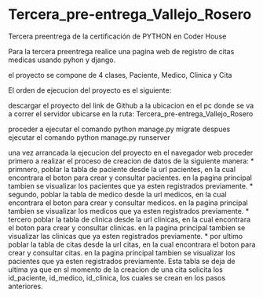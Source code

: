 # Tercera_pre-entrega_Vallejo_Rosero
Tercera preentrega de la certificación de PYTHON en Coder House

Para la tercera preentrega realice una pagina web de registro de citas medicas usando pyhon y django. 

el proyecto se compone de 4 clases, Paciente, Medico, Clinica y Cita

El orden de ejecucion del proyecto es el siguiente:

descargar el proyecto del link de Github a la ubicacion en el pc donde se va a correr el servidor
ubicarse en la ruta: Tercera_pre-entrega_Vallejo_Rosero

proceder a ejecutar el comando python manage.py migrate
despues ejecutar el comando python manage.py runserver

una vez arrancada la ejecucion del proyecto en el navegador web proceder primero a realizar el proceso de creacion de datos de la siguiente manera:
    *   primnero, poblar la tabla de paciente desde la url pacientes, en la cual encontrara el boton para crear y consultar pacientes. en la pagina
        principal tambien se visualizar los pacientes que ya esten registrados previamente.
    *   segundo, poblar la tabla de medico desde la url medicos, en la cual encontrara el boton para crear y consultar medicos. en la pagina
        principal tambien se visualizar los medicos que ya esten registrados previamente.
    *   tercero poblar la tabla de clinica desde la url clinicas, en la cual encontrara el boton para crear y consultar clinicas. en la pagina
        principal tambien se visualizar las clinicas que ya esten registrados previamente.
    *   por ultimo poblar la tabla de citas desde la url citas, en la cual encontrara el boton para crear y consultar citas. en la pagina
        principal tambien se visualizar los pacientes que ya esten registrados previamente. Esta tabla se deja de ultima ya que en sl momento de la 
        creacion de una cita solicita los id_paciente, id_medico, id_clinica, los cuales se crean en los pasos anteriores.
